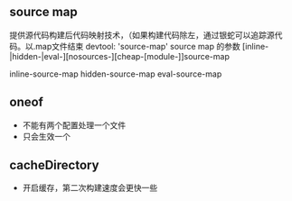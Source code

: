 ## source map
提供源代码构建后代码映射技术，（如果构建代码除左，通过银蛇可以追踪源代码。以.map文件结束
devtool: 'source-map'
source map 的参数
[inline-|hidden-|eval-][nosources-][cheap-[module-]]source-map

inline-source-map
hidden-source-map
eval-source-map

## oneof 
- 不能有两个配置处理一个文件
- 只会生效一个

## cacheDirectory
- 开启缓存，第二次构建速度会更快一些

